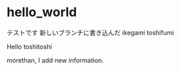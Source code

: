 # hello_world

テストです
新しいブランチに書き込んだ
ikegami toshifumi

Hello toshitoshi

morethan, I add new information.
